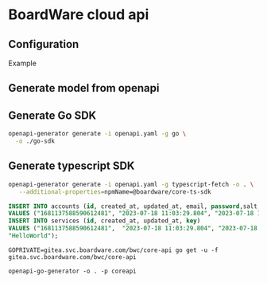 # BoardWare cloud api

## Configuration

Example

## Generate model from openapi

## Generate Go SDK

```bash
openapi-generator generate -i openapi.yaml -g go \
  -o ./go-sdk
```

## Generate typescript SDK

```bash
openapi-generator generate -i openapi.yaml -g typescript-fetch -o . \
   --additional-properties=npmName=@boardware/core-ts-sdk
```

```sql
INSERT INTO accounts (id, created_at, updated_at, email, password,salt, role)
VALUES ("1681137588590612481", "2023-07-18 11:03:29.804", "2023-07-18 11:03:29.804", "dan.chen@boardware.com", "d71416b14e0d3e050639e254466fe1fe7537c50e75fad21da12b8b5e1462d80488847e1a3d57d737cbf9f1046c27c09ff7ac0955c88b6ca40e5853f4c2ad0758", 0x9905071F173336CA28E579600E48B30D, "ROOT");
INSERT INTO services (id, created_at, updated_at, key)
VALUES ("1681137588590612481",  "2023-07-18 11:03:29.804", "2023-07-18 11:03:29.804",
"HelloWorld");
```

```
GOPRIVATE=gitea.svc.boardware.com/bwc/core-api go get -u -f gitea.svc.boardware.com/bwc/core-api
```

```
openapi-go-generator -o . -p coreapi
```
